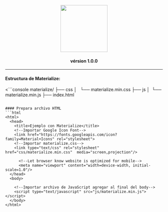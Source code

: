 <p align="center">
  <a href="http://materializecss.com/">
    <img src="http://materializecss.com/res/materialize.svg" width="150">
  </a>
</p>

<h4 aligN="center">vérsion 1.0.0</h4>

---

#### Estructura de Materialize: 
<```console
materialize/
├── css
│   └── materialize.min.css
├── js
│   └── materialize.min.js
├── index.html
```

#### Prepara archivo HTML
```html
<html>
  <head>
    <title>Ejemplo con Materialize</title>
    <!--Importar Google Icon Font-->
    <link href="https://fonts.googleapis.com/icon?family=Material+Icons" rel="stylesheet">
    <!--Importar materialize.css-->
    <link type="text/css" rel="stylesheet" href="css/materialize.min.css"  media="screen,projection"/>

      <!--Let browser know website is optimized for mobile-->
      <meta name="viewport" content="width=device-width, initial-scale=1.0"/>
  </head>
  <body>
    
    <!--Importar archivo de JavaScript agregar al final del body-->
    <script type="text/javascript" src="js/materialize.min.js"></script>
  </body>
</html>
```